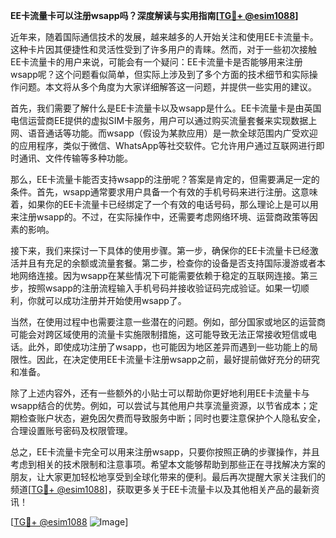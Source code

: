 **EE卡流量卡可以注册wsapp吗？深度解读与实用指南[[TG💪+ @esim1088](https://t.me/s/esim1088)]**

近年来，随着国际通信技术的发展，越来越多的人开始关注和使用EE卡流量卡。这种卡片因其便捷性和灵活性受到了许多用户的青睐。然而，对于一些初次接触EE卡流量卡的用户来说，可能会有一个疑问：EE卡流量卡是否能够用来注册wsapp呢？这个问题看似简单，但实际上涉及到了多个方面的技术细节和实际操作问题。本文将从多个角度为大家详细解答这一问题，并提供一些实用的建议。

首先，我们需要了解什么是EE卡流量卡以及wsapp是什么。EE卡流量卡是由英国电信运营商EE提供的虚拟SIM卡服务，用户可以通过购买流量套餐来实现数据上网、语音通话等功能。而wsapp（假设为某款应用）是一款全球范围内广受欢迎的应用程序，类似于微信、WhatsApp等社交软件。它允许用户通过互联网进行即时通讯、文件传输等多种功能。

那么，EE卡流量卡能否支持wsapp的注册呢？答案是肯定的，但需要满足一定的条件。首先，wsapp通常要求用户具备一个有效的手机号码来进行注册。这意味着，如果你的EE卡流量卡已经绑定了一个有效的电话号码，那么理论上是可以用来注册wsapp的。不过，在实际操作中，还需要考虑网络环境、运营商政策等因素的影响。

接下来，我们来探讨一下具体的使用步骤。第一步，确保你的EE卡流量卡已经激活并且有充足的余额或流量套餐。第二步，检查你的设备是否支持国际漫游或者本地网络连接。因为wsapp在某些情况下可能需要依赖于稳定的互联网连接。第三步，按照wsapp的注册流程输入手机号码并接收验证码完成验证。如果一切顺利，你就可以成功注册并开始使用wsapp了。

当然，在使用过程中也需要注意一些潜在的问题。例如，部分国家或地区的运营商可能会对跨区域使用的流量卡实施限制措施，这可能导致无法正常接收短信或电话。此外，即使成功注册了wsapp，也可能因为地区差异而遇到一些功能上的局限性。因此，在决定使用EE卡流量卡注册wsapp之前，最好提前做好充分的研究和准备。

除了上述内容外，还有一些额外的小贴士可以帮助你更好地利用EE卡流量卡与wsapp结合的优势。例如，可以尝试与其他用户共享流量资源，以节省成本；定期检查账户状态，避免因欠费而导致服务中断；同时也要注意保护个人隐私安全，合理设置账号密码及权限管理。

总之，EE卡流量卡完全可以用来注册wsapp，只要你按照正确的步骤操作，并且考虑到相关的技术限制和注意事项。希望本文能够帮助到那些正在寻找解决方案的朋友，让大家更加轻松地享受到全球化带来的便利。最后再次提醒大家关注我们的频道[[TG💪+ @esim1088](https://t.me/s/esim1088)]，获取更多关于EE卡流量卡以及其他相关产品的最新资讯！

[[TG💪+ @esim1088](https://t.me/s/esim1088) ![Image](https://i.postimg.cc/4NQfJmqS/Snipaste-2025-05-13-00-14-12.png)]